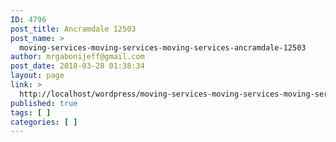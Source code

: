 ```yaml
---
ID: 4796
post_title: Ancramdale 12503
post_name: >
  moving-services-moving-services-moving-services-ancramdale-12503
author: mrgabonijeff@gmail.com
post_date: 2018-03-28 01:38:34
layout: page
link: >
  http://localhost/wordpress/moving-services-moving-services-moving-services-ancramdale-12503/
published: true
tags: [ ]
categories: [ ]
---
```

